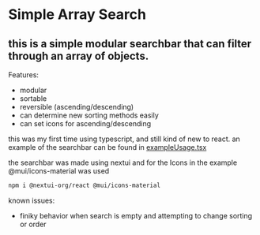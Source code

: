 # Simple Array Search

## this is a simple modular searchbar that can filter through an array of objects.
Features:
- modular
- sortable
- reversible (ascending/descending)
- can determine new sorting methods easily
- can set icons for ascending/descending

this was my first time using typescript, and still kind of new to react.
an example of the searchbar can be found in [exampleUsage.tsx](https://github.com/Cryogenetics/ReactComponents/blob/main/SimpleArraySearch/exampleUsage.tsx)

the searchbar was made using nextui and for the Icons in the example @mui/icons-material was used
```bash
npm i @nextui-org/react @mui/icons-material
```

known issues:
- finiky behavior when search is empty and attempting to change sorting or order

